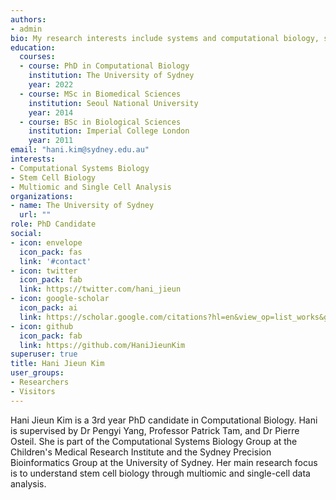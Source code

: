 ```yaml
---
authors:
- admin
bio: My research interests include systems and computational biology, stem cell biology, and multiomic and single cell analysis. 
education:
  courses:
  - course: PhD in Computational Biology
    institution: The University of Sydney
    year: 2022
  - course: MSc in Biomedical Sciences
    institution: Seoul National University 
    year: 2014
  - course: BSc in Biological Sciences
    institution: Imperial College London
    year: 2011
email: "hani.kim@sydney.edu.au"
interests:
- Computational Systems Biology
- Stem Cell Biology
- Multiomic and Single Cell Analysis
organizations:
- name: The University of Sydney
  url: ""
role: PhD Candidate
social:
- icon: envelope
  icon_pack: fas
  link: '#contact'
- icon: twitter
  icon_pack: fab
  link: https://twitter.com/hani_jieun
- icon: google-scholar
  icon_pack: ai
  link: https://scholar.google.com/citations?hl=en&view_op=list_works&gmla=AJsN-F4TO7ABnOr8RJe1lrJTbnxSltb8NCVMDg2DNmCsPD1rr7g7DRaiw0Ln4yFuWfPLGCvybJeiQ4X-nGeIDyE4S4bCiGLAAXyrwnAx_ZBV3KdHLXpRvaW_GJtfTKPmXJfgBksJ-PHu&user=dVDoGfgAAAAJ
- icon: github
  icon_pack: fab
  link: https://github.com/HaniJieunKim
superuser: true
title: Hani Jieun Kim
user_groups:
- Researchers
- Visitors
---
```


Hani Jieun Kim is a 3rd year PhD candidate in Computational Biology. Hani is supervised by Dr Pengyi Yang, Professor Patrick Tam, and Dr Pierre Osteil. She is part of the Computational Systems Biology Group at the Children's Medical Research Institute and the Sydney Precision Bioinformatics Group at the University of Sydney. Her main research focus is to understand stem cell biology through multiomic and single-cell data analysis.


